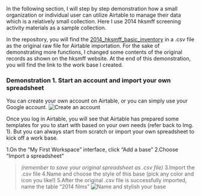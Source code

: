 In the following section, I will step by step demonstration how a small organization or individual user can utilize Airtable to manage their data which is a relatively small collection. Here I use 2014 hksmff screening activity materials as a sample collection.  

In the repository, you will find the [2014_hksmff_basic_inventory](https://github.com/jyw321/Airtable_Exercise/blob/master/2014_hksmff_basic_inventory.csv) in a .csv file as the original raw file for Airtable importation. For the sake of demonstrating more functions, I changed some contents of the original records as shown on the hksmff website. At the end of this demonstration, you will find the link to the work base I created. 

### Demonstration 1. Start an account and import your own spreadsheet

You can create your own account on Airtable, or you can simply use your Google account.
![Create an account](https://github.com/jyw321/Airtable_Exercise/blob/master/Image_5.png)

Once you log in Airtable, you will see that Airtable has prepared some templates for you to start with based on your own needs (refer back to Img. 1). But you can always start from scratch or import your own spreadsheet to kick off a work base. 

1.On the “My First Workspace” interface, click “Add a base”
2.Choose “Import a spreadsheet”
> *(remember to save your original spreadsheet as .csv file)* 
3.Import the .csv file
4.Name and choose the style of this base (pick any color and icon you like!)
5.After the original .csv file is successfully imported, name the table “2014 films”
![Name and stylish your base](https://github.com/jyw321/Airtable_Exercise/blob/master/Image_6.png)


